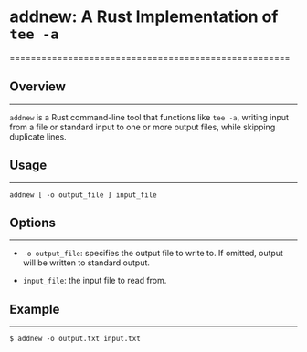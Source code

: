 # addnew: A Rust Implementation of `tee -a`
=====================================================

## Overview
------------

`addnew` is a Rust command-line tool that functions like `tee -a`, writing input from a file or standard input to one or more output files, while skipping duplicate lines.

## Usage
-----
`addnew [ -o output_file ] input_file`


## Options

---------

* `-o output_file`: specifies the output file to write to. If omitted, output will be written to standard output.

* `input_file`: the input file to read from.


## Example

-------
`$ addnew -o output.txt input.txt`
